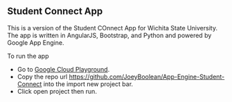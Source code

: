 **Student Connect App**
----
This is a version of the Student COnnect App for Wichita State University. The app is written in AngularJS, Bootstrap, and Python and powered by Google App Engine. 

To run the app 

- Go to [Google Cloud Playground][2].
- Copy the repo url https://github.com/JoeyBoolean/App-Engine-Student-Connect into the import new project bar.
- Click open project then run.

[2]:https://cloud-playground.appspot.com